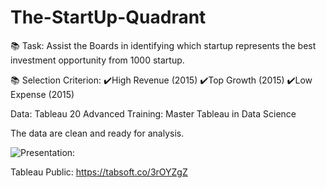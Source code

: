 # The-StartUp-Quadrant


📚 Task: Assist the Boards in identifying which startup represents the best investment opportunity from 1000 startup.

📚 Selection Criterion:
✔️High Revenue (2015)
✔️Top Growth (2015)
✔️Low Expense (2015)

Data: Tableau 20 Advanced Training: Master Tableau in Data Science

The data are clean and ready for analysis. 

![Presentation:](https://github.com/HockChong/The-StartUp-Quadrant/blob/main/Capture.PNG)

Tableau Public: https://tabsoft.co/3rOYZgZ
